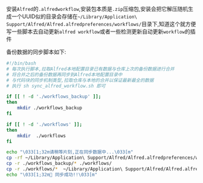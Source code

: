 安装`Alfred`的`.alfredworkflow`,安装包本质是`.zip`压缩包,安装会把它解压随机生成一个UUID似的目录会存储在`~/Library/Application\ Support/Alfred/Alfred.alfredpreferences/workflows/`目录下,知道这个就方便写一些脚本去自动更新`alfred workflow`或者一些检测更新自动更新`workflow`的插件

备份数据的同步脚本如下: 
```bash
#!/bin/bash 
# 每次执行脚本,拉取Alfred本地配置目录已有数据与仓库上次的备份数据进行合并 
# 将合并之后的备份数据再同步到Alfred本地配置目录中
# 与代码块的同步机制类型,拉取仓库与本地的合并以保证最新最全的数据
# 执行 sh sync_alfred_workflow.sh 即可 

if [[ ! -d './workflows_backup' ]];
then
    mkdir ./workflows_backup
fi

if [[ ! -d './workflows' ]];
then
    mkdir  ./workflows
fi

echo "\033[1;32m请稍等片刻,正在同步数据中...\033[m"
cp -rf ~/Library/Application\ Support/Alfred/Alfred.alfredpreferences/workflows/*  ./workflows_backup/ 
cp -r ./workflows_backup/* ./workflows/
cp -r ./workflows/*  ~/Library/Application\ Support/Alfred/Alfred.alfredpreferences/workflows/
echo "\033[1;32m🎉 同步成功!!\033[m"
```